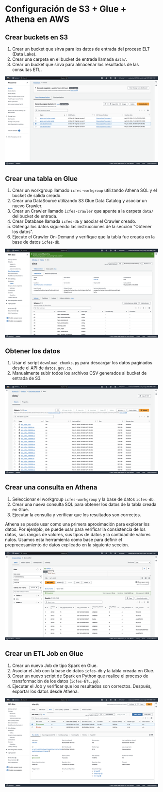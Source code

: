 # Configuración de S3 + Glue + Athena en AWS

## Crear buckets en S3

1. Crear un bucket que sirva para los datos de entrada del proceso ELT (Data Lake).
2. Crear una carpeta en el bucket de entrada llamada `data/`.
3. Crear un bucket que sirva para almacenar los resultados de las consultas ETL.

![S3 Buckets](./images/s3-buckets.png)

## Crear una tabla en Glue

1. Crear un workgroup llamado `icfes-workgroup` utilizando Athena SQL y el bucket de salida creado.
2. Crear una DataSource utilizando S3 Glue Data Catalog y asociar un nuevo Crawler.
3. Crear un Crawler llamado `icfes-crawler` que apunte a la carpeta `data/` del bucket de entrada.
4. Crear Database llamada `icfes-db` y asociar el Crawler creado.
5. Obtenga los datos siguiendo las instrucciones de la sección "Obtener los datos".
6. Ejecute el Crawler On-Demand y verifique que la tabla fue creada en la base de datos `icfes-db`.

![Glue Table](./images/glue-table.png)

## Obtener los datos

1. Usar el script `download_chunks.py` para descargar los datos paginados desde el API de `datos.gov.co`.
2. Manualmente subir todos los archivos CSV generados al bucket de entrada de S3.

![Uploaded Chunks](./images/uploaded-chunks.png)

## Crear una consulta en Athena

1. Seleccionar el workgroup `icfes-workgroup` y la base de datos `icfes-db`.
2. Crear una nueva consulta SQL para obtener los datos de la tabla creada en Glue.
3. Ejecutar la consulta y verificar que los resultados son correctos.

Athena se puede usar como una primera aproximación para explorar los datos. Por ejemplo, se puede usar para verificar la consistencia de los datos, sus rangos de valores, sus tipos de datos y la cantidad de valores nulos. Usamos esta herramienta como base para definir el preprocesamiento de datos explicado en la siguiente sección.

![Athena Query](./images/athena-query.png)

## Crear un ETL Job en Glue

1. Crear un nuevo Job de tipo Spark en Glue.
2. Asociar el Job con la base de datos `icfes-db` y la tabla creada en Glue.
3. Crear un nuevo script de Spark en Python que realice el proceso de transformación de los datos (`icfes-ETL.py`).
4. Ejecutar el Job y verificar que los resultados son correctos. Después, exportar los datos desde Athena.

![Glue ETL Job](./images/glue-etl-job.png)
